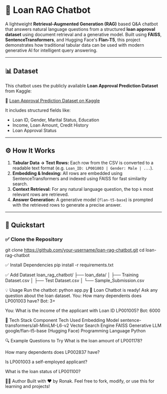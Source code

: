 # 💬 Loan RAG Chatbot

A lightweight **Retrieval-Augmented Generation (RAG)** based Q&A chatbot that answers natural language questions from a structured **loan approval dataset** using document retrieval and a generative model. Built using **FAISS**, **SentenceTransformers**, and Hugging Face's **Flan-T5**, this project demonstrates how traditional tabular data can be used with modern generative AI for intelligent query answering.

---

## 📊 Dataset

This chatbot uses the publicly available **Loan Approval Prediction Dataset** from Kaggle:

🔗 [Loan Approval Prediction Dataset on Kaggle](https://www.kaggle.com/datasets/sonalisingh1411/loan-approval-prediction)

It includes structured fields like:
- Loan ID, Gender, Marital Status, Education
- Income, Loan Amount, Credit History
- Loan Approval Status

---

## ⚙️ How It Works

1. **Tabular Data → Text Rows:** Each row from the CSV is converted to a readable text format (e.g. `Loan_ID: LP001003 | Gender: Male | ...`).
2. **Embedding & Indexing:** All rows are embedded using SentenceTransformers and indexed using FAISS for fast similarity search.
3. **Context Retrieval:** For any natural language question, the top `k` most relevant rows are retrieved.
4. **Answer Generation:** A generative model (`flan-t5-base`) is prompted with the retrieved rows to generate a precise answer.

---

## 🚀 Quickstart

### ✅ Clone the Repository


git clone https://github.com/your-username/loan-rag-chatbot.git
cd loan-rag-chatbot

✅ Install Dependencies
pip install -r requirements.txt

✅ Add Dataset
loan_rag_chatbot/
├── loan_data/
│   ├── Training Dataset.csv
│   ├── Test Dataset.csv
│   └── Sample_Submission.csv

💡 Usage
Run the chatbot:
python app.py
🤖 Loan Chatbot is ready! Ask any question about the loan dataset.
You: How many dependents does LP001003 have?
Bot: 3+

You: What is the income of the applicant with Loan ID LP001005?
Bot: 6000

🧠 Tech Stack
Component	Tech Used
Embedding Model	sentence-transformers/all-MiniLM-L6-v2
Vector Search Engine	FAISS
Generative LLM	google/flan-t5-base (Hugging Face)
Programming Language	Python

🔍 Example Questions to Try
What is the loan amount of LP001178?

How many dependents does LP002837 have?

Is LP001003 a self-employed applicant?

What is the loan status of LP001100?

🧑‍💻 Author
Built with ❤️ by Ronak.
Feel free to fork, modify, or use this for learning and projects!

